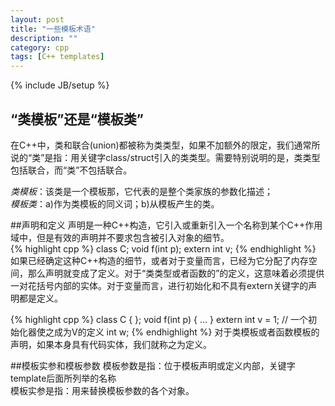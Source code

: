```yaml
---
layout: post
title: "一些模板术语"
description: ""
category: cpp
tags: [C++ templates]
---
```

{% include JB/setup %}

## “类模板”还是“模板类”
在C++中，类和联合(union)都被称为类类型，如果不加额外的限定，我们通常所说的“类”是指：用关键字class/struct引入的类类型。需要特别说明的是，类类型包括联合，而“类”不包括联合。  

_类模板_：该类是一个模板那，它代表的是整个类家族的参数化描述；  
_模板类_：a)作为类模板的同义词；b)从模板产生的类。

##声明和定义
声明是一种C++构造，它引入或重新引入一个名称到某个C++作用域中，但是有效的声明并不要求包含被引入对象的细节。  
{% highlight cpp %}
class C;
void f(int p);
extern int v;
{% endhighlight %}
如果已经确定这种C++构造的细节，或者对于变量而言，已经为它分配了内存空间，那么声明就变成了定义。对于“类类型或者函数的”的定义，这意味着必须提供一对花括号内部的实体。对于变量而言，进行初始化和不具有extern关键字的声明都是定义。  

{% highlight cpp %}
class C { };
void f(int p) {
 ...
}
extern int v = 1;  // 一个初始化器使之成为V的定义
int w;
{% endhighlight %}
对于类模板或者函数模板的声明，如果本身具有代码实体，我们就称之为定义。  

##模板实参和模板参数
模板参数是指：位于模板声明或定义内部，关键字template后面所列举的名称  
模板实参是指：用来替换模板参数的各个对象。  
